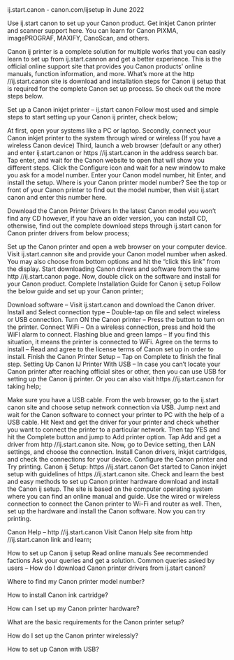 ## <meta name="msvalidate.01" content="BAF6D3461EFBE28531EC8E3925F588B9" />
ij.start.canon - canon.com/ijsetup in June 2022

Use ij.start canon to set up your Canon product. Get inkjet Canon printer and scanner support here. You can learn for Canon PIXMA, imagePROGRAF, MAXIFY, CanoScan, and others.

Canon ij printer is a complete solution for multiple works that you can easily learn to set up from ij.start.cannon and get a better experience. This is the official online support site that provides you Canon products’ online manuals, function information, and more. What’s more at the http //ij.start.canon site is download and installation steps for Canon ij setup that is required for the complete Canon set up process. So check out the more steps below.

Set up a Canon inkjet printer – ij.start canon
Follow most used and simple steps to start setting up your Canon ij printer, check below;

At first, open your systems like a PC or laptop.
Secondly, connect your Canon inkjet printer to the system through wired or wireless (If you have a wireless Canon device)
Third, launch a web browser (default or any other) and enter ij.start.canon or https //ij.start.canon in the address search bar.
Tap enter, and wait for the Canon website to open that will show you different steps.
Click the Configure icon and wait for a new window to make you ask for a model number.
Enter your Canon model number, hit Enter, and install the setup.
Where is your Canon printer model number?
See the top or front of your Canon printer to find out the model number, then visit ij.start canon and enter this number here.

Download the Canon Printer Drivers
In the latest Canon model you won’t find any CD however, if you have an older version, you can install CD, otherwise, find out the complete download steps through ij.start canon for Canon printer drivers from below process;

Set up the Canon printer and open a web browser on your computer device.
Visit ij.start.cannon site and provide your Canon model number when asked.
You may also choose from bottom options and hit the “click this link” from the display.
Start downloading Canon drivers and software from the same http //ij.start.canon page.
Now, double click on the software and install for your Canon product.
Complete Installation Guide for Canon ij setup
Follow the below guide and set up your Canon printer;

Download software – Visit ij.start.canon and download the Canon driver.
Install and Select connection type – Double-tap on file and select wireless or USB connection.
Turn ON the Canon printer – Press the button to turn on the printer.
Connect WiFi – On a wireless connection, press and hold the WiFI alarm to connect.
 Flashing blue and green lamps – If you find this situation, it means the printer is connected to WiFi. 
Agree on the terms to install – Read and agree to the license terms of Canon set up in order to install.
Finish the Canon Printer Setup – Tap on Complete to finish the final step.
Setting Up Canon IJ Printer With USB –
In case you can’t locate your Canon printer after reaching official sites or other, then you can use USB for setting up the Canon ij printer. Or you can also visit https //ij.start.canon for taking help;

Make sure you have a USB cable.
From the web browser, go to the ij.start canon site and choose setup network connection via USB.
Jump next and wait for the Canon software to connect your printer to PC with the help of a USB cable.
Hit Next and get the driver for your printer and check whether you want to connect the printer to a particular network.
Then tap YES and hit the Complete button and jump to Add printer option.
Tap Add and get a driver from http //ij.start.canon site.
Now, go to Device setting, then LAN settings, and choose the connection.
Install Canon drivers, inkjet cartridges, and check the connections for your device.
Configure the Canon printer and Try printing.
Canon ij Setup: https //ij.start.canon
Get started to Canon inkjet setup with guidelines of https //ij.start.canon site. Check and learn the best and easy methods to set up Canon printer hardware download and install the Canon ij setup. The site is based on the computer operating system where you can find an online manual and guide. Use the wired or wireless connection to connect the Canon printer to Wi-Fi and router as well. Then, set up the hardware and install the Canon software. Now you can try printing.

Canon Help – http //ij.start.canon 
Visit Canon Help site from http //ij.start.canon link and learn;

How to set up Canon ij setup
Read online manuals
See recommended factions
Ask your queries and get a solution.
Common queries asked by users –
How do I download Canon printer drivers from ij.start canon?

Where to find my Canon printer model number?

How to install Canon ink cartridge?

How can I set up my Canon printer hardware?

What are the basic requirements for the Canon printer setup?

How do I set up the Canon printer wirelessly?

How to set up Canon with USB?
